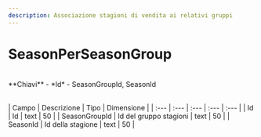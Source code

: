 ```yaml
---
description: Associazione stagioni di vendita ai relativi gruppi
---
```

# SeasonPerSeasonGroup

<br>
**Chiavi**
- *Id*
- SeasonGroupId, SeasonId
<br><br>

| Campo | Descrizione | Tipo | Dimensione | 
| :--- | :--- | :--- | :--- | :--- |
| Id | Id | text | 50 |
| SeasonGroupId | Id del gruppo stagioni | text | 50 |
| SeasonId | Id della stagione | text | 50 |



